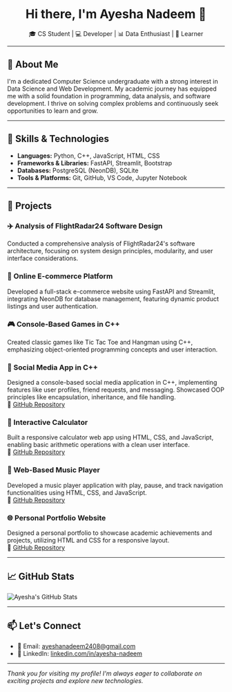 <p align="center">
  <h1 align="center">Hi there, I'm Ayesha Nadeem 👋</h1>
    <p align="center">
    🎓 CS Student | 💻 Developer | 📊 Data Enthusiast | 🌱 Learner
  </p>
</p>

---

## 💬 About Me

I'm a dedicated Computer Science undergraduate with a strong interest in Data Science and Web Development. My academic journey has equipped me with a solid foundation in programming, data analysis, and software development. I thrive on solving complex problems and continuously seek opportunities to learn and grow.

---

## 🔧 Skills & Technologies

- **Languages:** Python, C++, JavaScript, HTML, CSS
- **Frameworks & Libraries:** FastAPI, Streamlit, Bootstrap
- **Databases:** PostgreSQL (NeonDB), SQLite
- **Tools & Platforms:** Git, GitHub, VS Code, Jupyter Notebook

---

## 🚀 Projects

### ✈️ Analysis of FlightRadar24 Software Design
Conducted a comprehensive analysis of FlightRadar24's software architecture, focusing on system design principles, modularity, and user interface considerations.

### 🛒 Online E-commerce Platform
Developed a full-stack e-commerce website using FastAPI and Streamlit, integrating NeonDB for database management, featuring dynamic product listings and user authentication.

### 🎮 Console-Based Games in C++
Created classic games like Tic Tac Toe and Hangman using C++, emphasizing object-oriented programming concepts and user interaction.

### 📱 Social Media App in C++  
Designed a console-based social media application in C++, implementing features like user profiles, friend requests, and messaging. Showcased OOP principles like encapsulation, inheritance, and file handling.  
🔗 [GitHub Repository](https://github.com/Ayesha-Nadeem27/Cpp)

### 🧮 Interactive Calculator
Built a responsive calculator web app using HTML, CSS, and JavaScript, enabling basic arithmetic operations with a clean user interface.  
🔗 [GitHub Repository](https://github.com/Ayesha-Nadeem27/Calculator)

### 🎵 Web-Based Music Player
Developed a music player application with play, pause, and track navigation functionalities using HTML, CSS, and JavaScript.  
🔗 [GitHub Repository](https://github.com/Ayesha-Nadeem27/Music-Player)

### 🌐 Personal Portfolio Website
Designed a personal portfolio to showcase academic achievements and projects, utilizing HTML and CSS for a responsive layout.  
🔗 [GitHub Repository](https://github.com/Ayesha-Nadeem27/Basic-Portfolio)

---

## 📈 GitHub Stats

![Ayesha's GitHub Stats](https://github-readme-stats.vercel.app/api?username=Ayesha-Nadeem27&show_icons=true&theme=radical)

---

## 📫 Let's Connect

- 📧 Email: [ayeshanadeem2408@gmail.com](mailto:ayeshanadeem2408@gmail.com)
- 💼 LinkedIn: [linkedin.com/in/ayesha-nadeem](https://www.linkedin.com/in/ayesha-nadeem-khan-604bb2366/)

---

*Thank you for visiting my profile! I'm always eager to collaborate on exciting projects and explore new technologies.*
